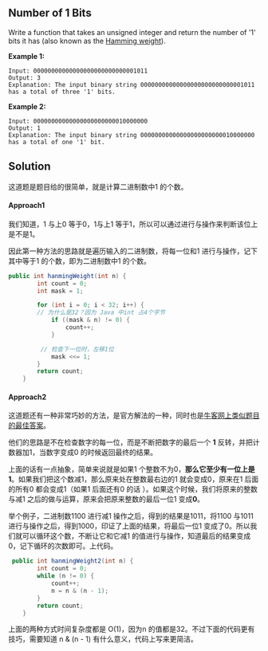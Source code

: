 ## Number of 1 Bits

Write a function that takes an unsigned integer and return the number of '1' bits it has (also known as the [Hamming weight](http://en.wikipedia.org/wiki/Hamming_weight)).

**Example 1:**

```
Input: 00000000000000000000000000001011
Output: 3
Explanation: The input binary string 00000000000000000000000000001011 has a total of three '1' bits.
```

**Example 2:**

```
Input: 00000000000000000000000010000000
Output: 1
Explanation: The input binary string 00000000000000000000000010000000 has a total of one '1' bit.
```



## Solution

这道题是题目给的很简单，就是计算二进制数中1 的个数。

#### Approach1

我们知道，1 与上0 等于0，1与上1 等于1，所以可以通过进行与操作来判断该位上是不是1。

因此第一种方法的思路就是遍历输入的二进制数，将每一位和1 进行与操作，记下其中等于1 的个数，即为二进制数中1 的个数。

```java
public int hanmingWeight(int n) {
        int count = 0;
        int mask = 1;

        for (int i = 0; i < 32; i++) {
        // 为什么是32？因为 Java 中int 占4个字节
            if ((mask & n) != 0) {
                count++;
            }

         // 检查下一位时，左移1位 
            mask <<= 1;
        }
        return count;
    }
```



#### Approach2

这道题还有一种非常巧妙的方法，是官方解法的一种，同时也是[牛客网上类似题目的最佳答案](https://www.nowcoder.com/questionTerminal/8ee967e43c2c4ec193b040ea7fbb10b8)。

他们的思路是不在检查数字的每一位，而是不断把数字的最后一个 **1** 反转，并把计数器加1，当数字变成0 的时候返回最终的结果。

上面的话有一点抽象，简单来说就是如果1 个整数不为0，**那么它至少有一位上是1**。如果我们把这个数减1，那么原来处在整数最右边的1 就会变成0，原来在1 后面的所有0 都会变成1（如果1 后面还有0 的话 ）。如果这个时候，我们将原来的整数与减1 之后的做与运算，原来会把原来整数的最后一位1 变成**0**。

举个例子，二进制数1100 进行减1 操作之后，得到的结果是1011，将1100 与1011 进行与操作之后，得到1000，印证了上面的结果，将最后一位1 变成了0。所以我们就可以循环这个数，不断让它和它减1 的值进行与操作，知道最后的结果变成0，记下循环的次数即可。上代码。

```java
 public int hanmingWeight2(int n) {
        int count = 0;
        while (n != 0) {
            count++;
            n = n & (n - 1);
        }
        return count;
    }
```



上面的两种方式时间复杂度都是 O(1)，因为n 的值都是32。不过下面的代码更有技巧，需要知道 n & (n - 1) 有什么意义，代码上写来更简洁。

